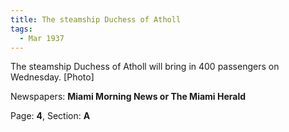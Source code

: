 ```yaml
---  
title: The steamship Duchess of Atholl  
tags:  
  - Mar 1937  
---  
```

  
The steamship Duchess of Atholl will bring in 400 passengers on Wednesday. [Photo]  
  
Newspapers: **Miami Morning News or The Miami Herald**  
  
Page: **4**, Section: **A** 
